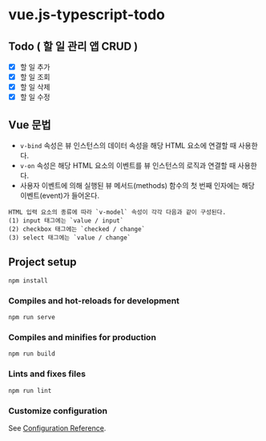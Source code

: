 # vue.js-typescript-todo

## Todo ( 할 일 관리 앱 CRUD )
- [x] 할 일 추가
- [x] 할 일 조회
- [x] 할 일 삭제
- [x] 할 일 수정

## Vue 문법
- `v-bind` 속성은 뷰 인스턴스의 데이터 속성을 해당 HTML 요소에 연결할 때 사용한다.
- `v-on` 속성은 해당 HTML 요소의 이벤트를 뷰 인스턴스의 로직과 연결할 때 사용한다.
- 사용자 이벤트에 의해 실행된 뷰 메서드(methods) 함수의 첫 번째 인자에는 해당 이벤트(event)가 들어온다.

```
HTML 입력 요소의 종류에 따라 `v-model` 속성이 각각 다음과 같이 구성된다.
(1) input 태그에는 `value / input`
(2) checkbox 태그에는 `checked / change`
(3) select 태그에는 `value / change`
```

## Project setup
```
npm install
```

### Compiles and hot-reloads for development
```
npm run serve
```

### Compiles and minifies for production
```
npm run build
```

### Lints and fixes files
```
npm run lint
```

### Customize configuration
See [Configuration Reference](https://cli.vuejs.org/config/).
